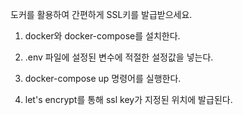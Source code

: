 도커를 활용하여 간편하게 SSL키를 발급받으세요.

1. docker와 docker-compose를 설치한다.

2. .env 파일에 설정된 변수에 적절한 설정값을 넣는다.

3. docker-compose up 명령어를 실행한다.

4. let's encrypt를 통해 ssl key가 지정된 위치에 발급된다.